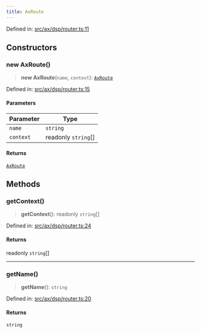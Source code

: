 ```yaml
---
title: AxRoute
---
```


Defined in: [src/ax/dsp/router.ts:11](#apidocs/httpsgithubcomax-llmaxblob3b79ada8d723949fcd8a76c2b6f48cf69d8394f8srcaxdsproutertsl11)

## Constructors

<a id="Constructors"></a>

### new AxRoute()

> **new AxRoute**(`name`, `context`): [`AxRoute`](#apidocs/classaxroute)

Defined in: [src/ax/dsp/router.ts:15](#apidocs/httpsgithubcomax-llmaxblob3b79ada8d723949fcd8a76c2b6f48cf69d8394f8srcaxdsproutertsl15)

#### Parameters

| Parameter | Type |
| ------ | ------ |
| `name` | `string` |
| `context` | readonly `string`[] |

#### Returns

[`AxRoute`](#apidocs/classaxroute)

## Methods

<a id="getContext"></a>

### getContext()

> **getContext**(): readonly `string`[]

Defined in: [src/ax/dsp/router.ts:24](#apidocs/httpsgithubcomax-llmaxblob3b79ada8d723949fcd8a76c2b6f48cf69d8394f8srcaxdsproutertsl24)

#### Returns

readonly `string`[]

***

<a id="getName"></a>

### getName()

> **getName**(): `string`

Defined in: [src/ax/dsp/router.ts:20](#apidocs/httpsgithubcomax-llmaxblob3b79ada8d723949fcd8a76c2b6f48cf69d8394f8srcaxdsproutertsl20)

#### Returns

`string`
